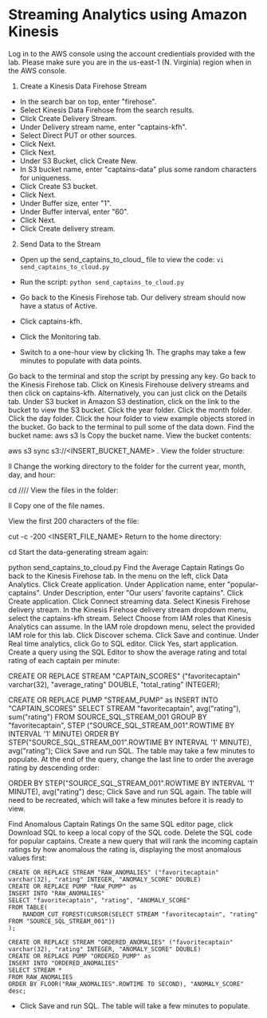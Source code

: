 # Streaming Analytics using Amazon Kinesis


Log in to the AWS console using the account credientials provided with the lab. Please make sure you are in the us-east-1 (N. Virginia) region when in the AWS console.

1. Create a Kinesis Data Firehose Stream
- In the search bar on top, enter "firehose".
- Select Kinesis Data Firehose from the search results.
- Click Create Delivery Stream.
- Under Delivery stream name, enter "captains-kfh".
- Select Direct PUT or other sources.
- Click Next.
- Click Next.
- Under S3 Bucket, click Create New.
- In S3 bucket name, enter "captains-data" plus some random characters for uniqueness.
- Click Create S3 bucket.
- Click Next.
- Under Buffer size, enter "1".
- Under Buffer interval, enter "60".
- Click Next.
- Click Create delivery stream.


2. Send Data to the Stream

- Open up the send_captains_to_cloud_ file to view the code:
`vi send_captains_to_cloud.py`

- Run the script:
`python send_captains_to_cloud.py`
- Go back to the Kinesis Firehose tab. Our delivery stream should now have a status of Active.

- Click captains-kfh.
- Click the Monitoring tab.
- Switch to a one-hour view by clicking 1h. The graphs may take a few minutes to populate with data points.

Go back to the terminal and stop the script by pressing any key.
Go back to the Kinesis Firehose tab.
Click on Kinesis Firehouse delivery streams and then click on captains-kfh. Alternatively, you can just click on the Details tab.
Under S3 bucket in Amazon S3 destination, click on the link to the bucket to view the S3 bucket.
Click the year folder.
Click the month folder.
Click the day folder.
Click the hour folder to view example objects stored in the bucket.
Go back to the terminal to pull some of the data down.
Find the bucket name:
aws s3 ls
Copy the bucket name.
View the bucket contents:

aws s3 sync s3://<INSERT_BUCKET_NAME> .
View the folder structure:

ll
Change the working directory to the folder for the current year, month, day, and hour:

cd <YEAR>/<MONTH>/<DAY>/<HOUR>/
View the files in the folder:

ll
Copy one of the file names.

View the first 200 characters of the file:

cut -c -200 <INSERT_FILE_NAME>
Return to the home directory:

cd
Start the data-generating stream again:

python send_captains_to_cloud.py
Find the Average Captain Ratings
Go back to the Kinesis Firehose tab.
In the menu on the left, click Data Analytics.
Click Create application.
Under Application name, enter "popular-captains".
Under Description, enter "Our users' favorite captains".
Click Create application.
Click Connect streaming data.
Select Kinesis Firehose delivery stream.
In the Kinesis Firehose delivery stream dropdown menu, select the captains-kfh stream.
Select Choose from IAM roles that Kinesis Analytics can assume.
In the IAM role dropdown menu, select the provided IAM role for this lab.
Click Discover schema.
Click Save and continue.
Under Real time analytics, click Go to SQL editor.
Click Yes, start application.
Create a query using the SQL Editor to show the average rating and total rating of each captain per minute:

CREATE OR REPLACE STREAM "CAPTAIN_SCORES" ("favoritecaptain" varchar(32), "average_rating" DOUBLE, "total_rating" INTEGER);

CREATE OR REPLACE PUMP "STREAM_PUMP" as
INSERT INTO "CAPTAIN_SCORES"
SELECT STREAM "favoritecaptain", avg("rating"), sum("rating")
FROM SOURCE_SQL_STREAM_001
GROUP BY "favoritecaptain", STEP ("SOURCE_SQL_STREAM_001".ROWTIME BY INTERVAL '1' MINUTE)
ORDER BY STEP("SOURCE_SQL_STREAM_001".ROWTIME BY INTERVAL '1' MINUTE), avg("rating");
Click Save and run SQL. The table may take a few minutes to populate.
At the end of the query, change the last line to order the average rating by descending order:

ORDER BY STEP("SOURCE_SQL_STREAM_001".ROWTIME BY INTERVAL '1' MINUTE), avg("rating") desc;
Click Save and run SQL again. The table will need to be recreated, which will take a few minutes before it is ready to view.

Find Anomalous Captain Ratings
On the same SQL editor page, click Download SQL to keep a local copy of the SQL code.
Delete the SQL code for popular captains.
Create a new query that will rank the incoming captain ratings by how anomalous the rating is, displaying the most anomalous values first:

```
CREATE OR REPLACE STREAM "RAW_ANOMALIES" ("favoritecaptain" varchar(32), "rating" INTEGER, "ANOMALY_SCORE" DOUBLE)
CREATE OR REPLACE PUMP "RAW_PUMP" as
INSERT INTO "RAW_ANOMALIES"
SELECT "favoritecaptain", "rating", "ANOMALY_SCORE"
FROM TABLE(
    RANDOM_CUT_FOREST(CURSOR(SELECT STREAM "favoritecaptain", "rating" FROM "SOURCE_SQL_STREAM_001"))
);

CREATE OR REPLACE STREAM "ORDERED_ANOMALIES" ("favoritecaptain" varchar(32), "rating" INTEGER, "ANOMALY_SCORE" DOUBLE)
CREATE OR REPLACE PUMP "ORDERED_PUMP" as
INSERT INTO "ORDERED_ANOMALIES"
SELECT STREAM *
FROM RAW_ANOMALIES
ORDER BY FLOOR("RAW_ANOMALIES".ROWTIME TO SECOND), "ANOMALY_SCORE" desc;
```
- Click Save and run SQL. The table will take a few minutes to populate.